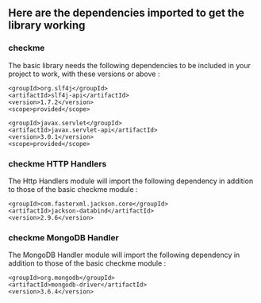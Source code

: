 ## Here are the dependencies imported to get the library working ##

### checkme ###

The basic library needs the following dependencies to be included in your project to work, with these versions or above : 

    <groupId>org.slf4j</groupId>
    <artifactId>slf4j-api</artifactId>
    <version>1.7.2</version>
    <scope>provided</scope>

    <groupId>javax.servlet</groupId>
    <artifactId>javax.servlet-api</artifactId>
    <version>3.0.1</version>
    <scope>provided</scope>


### checkme HTTP Handlers ###

The Http Handlers module will import the following dependency in addition to those of the basic checkme module :

    <groupId>com.fasterxml.jackson.core</groupId>
    <artifactId>jackson-databind</artifactId>
    <version>2.9.6</version>

### checkme MongoDB Handler ###

The MongoDB Handler module will import the following dependency in addition to those of the basic checkme module :

    <groupId>org.mongodb</groupId>
    <artifactId>mongodb-driver</artifactId>
    <version>3.6.4</version>